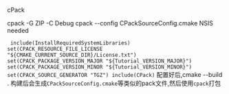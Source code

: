 cPack


cpack -G ZIP -C Debug
cpack --config CPackSourceConfig.cmake
NSIS needed

`
include(InstallRequiredSystemLibraries)
set(CPACK_RESOURCE_FILE_LICENSE "${CMAKE_CURRENT_SOURCE_DIR}/License.txt")
set(CPACK_PACKAGE_VERSION_MAJOR "${Tutorial_VERSION_MAJOR}")
set(CPACK_PACKAGE_VERSION_MINOR "${Tutorial_VERSION_MINOR}")
set(CPACK_SOURCE_GENERATOR "TGZ")
include(CPack)`
配置好后,cmake --build . 构建后会生成`CPackSourceConfig.cmake`等类似的pack文件,然后使用`cpack`打包